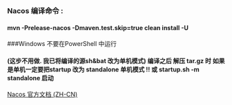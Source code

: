 ### Nacos 编译命令 :    
#### mvn -Prelease-nacos -Dmaven.test.skip=true clean install -U 
###Windows 不要在PowerShell 中运行

#### (这步不用做. 我已将编译的源sh&bat 改为单机模式) 编译之后 解压 tar.gz 时 如果是单机一定要把startup 改为 standalone 单机模式 !! 或 startup.sh -m standalone 启动
 [Nacos 官方文档 (ZH-CN)](https://nacos.io/zh-cn/docs/what-is-nacos.html)